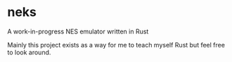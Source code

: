 # neks
A work-in-progress NES emulator written in Rust

Mainly this project exists as a way for me to teach myself Rust but feel free to look around.
